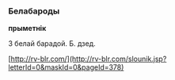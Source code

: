 ### Белабароды
**прыметнік**

З белай барадой. Б. дзед.

<a rel="author">[http://rv-blr.com/](http://rv-blr.com/slounik.jsp?letterId=0&maskId=0&pageId=378)</a>
